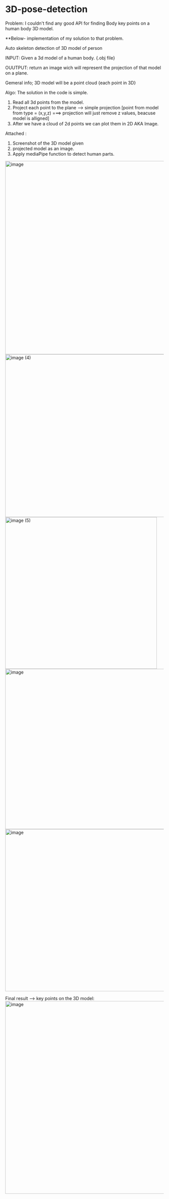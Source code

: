 # 3D-pose-detection
Problem: I couldn't find any good API for finding Body key points on a human body 3D model.

**Below- implementation of my solution to that problem.

Auto skeleton detection of 3D model of  person



INPUT: Given a 3d model of a human body. {.obj file}

OUUTPUT: return an image wich will represent the projection of that model on a plane.




Gemeral info;
3D model will be a point cloud {each point in 3D}


Algo:
The solution in the code is simple.
1. Read all 3d points from the model.
2. Project each point to the plane --> simple projection [point from model from type = (x,y,z)  ===> projection will just remove z values, beacuse model is alligned]
3. After we have a cloud of 2d points we can plot them in 2D AKA Image.


Attached :
1. Screenshot of the 3D model given
2. projected model as an image.
3. Apply mediaPipe function to detect human parts.


<img width="614" alt="image" src="https://user-images.githubusercontent.com/60778119/172612139-5ece4b74-ad7e-432a-a690-288fd7e4b39c.png">

<img width="517" alt="image (4)" src="https://user-images.githubusercontent.com/60778119/172611815-76c00fa5-fd01-46df-ad51-5e56f3dfc0b1.png">

<img width="482" alt="image (5)" src="https://user-images.githubusercontent.com/60778119/172611829-787ee05e-7315-4aef-82c4-68e0ca8816cf.png">

<img width="509" alt="image" src="https://user-images.githubusercontent.com/60778119/172612233-5f532d05-3cc6-4b31-ba58-b4519e37ffe8.png">

<img width="515" alt="image" src="https://user-images.githubusercontent.com/60778119/172612292-2238a485-9eef-4f88-ad3f-98b08b9715e5.png">

Final result --> key points on the 3D model:
<img width="612" alt="image" src="https://user-images.githubusercontent.com/60778119/172612362-e672c41c-4fbd-448e-991f-9ad85257ac49.png">



